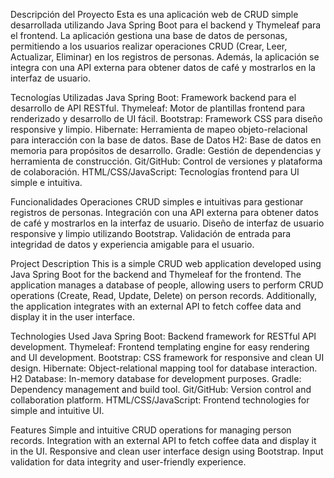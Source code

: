 Descripción del Proyecto
Esta es una aplicación web de CRUD simple desarrollada utilizando Java Spring Boot para el backend y Thymeleaf para el frontend. La aplicación gestiona una base de datos de personas, permitiendo a los usuarios realizar operaciones CRUD (Crear, Leer, Actualizar, Eliminar) en los registros de personas. Además, la aplicación se integra con una API externa para obtener datos de café y mostrarlos en la interfaz de usuario.

Tecnologías Utilizadas
Java Spring Boot: Framework backend para el desarrollo de API RESTful.
Thymeleaf: Motor de plantillas frontend para renderizado y desarrollo de UI fácil.
Bootstrap: Framework CSS para diseño responsive y limpio.
Hibernate: Herramienta de mapeo objeto-relacional para interacción con la base de datos.
Base de Datos H2: Base de datos en memoria para propósitos de desarrollo.
Gradle: Gestión de dependencias y herramienta de construcción.
Git/GitHub: Control de versiones y plataforma de colaboración.
HTML/CSS/JavaScript: Tecnologías frontend para UI simple e intuitiva.

Funcionalidades
Operaciones CRUD simples e intuitivas para gestionar registros de personas.
Integración con una API externa para obtener datos de café y mostrarlos en la interfaz de usuario.
Diseño de interfaz de usuario responsive y limpio utilizando Bootstrap.
Validación de entrada para integridad de datos y experiencia amigable para el usuario.

Project Description
This is a simple CRUD web application developed using Java Spring Boot for the backend and Thymeleaf for the frontend. The application manages a database of people, allowing users to perform CRUD operations (Create, Read, Update, Delete) on person records. Additionally, the application integrates with an external API to fetch coffee data and display it in the user interface.

Technologies Used
Java Spring Boot: Backend framework for RESTful API development.
Thymeleaf: Frontend templating engine for easy rendering and UI development.
Bootstrap: CSS framework for responsive and clean UI design.
Hibernate: Object-relational mapping tool for database interaction.
H2 Database: In-memory database for development purposes.
Gradle: Dependency management and build tool.
Git/GitHub: Version control and collaboration platform.
HTML/CSS/JavaScript: Frontend technologies for simple and intuitive UI.

Features
Simple and intuitive CRUD operations for managing person records.
Integration with an external API to fetch coffee data and display it in the UI.
Responsive and clean user interface design using Bootstrap.
Input validation for data integrity and user-friendly experience.
